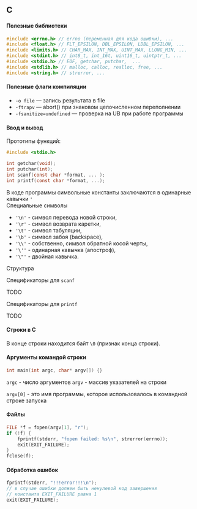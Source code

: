 ## C

#### Полезные библиотеки
```c
#include <errno.h> // errno (переменная для кода ошибки), ...
#include <float.h> // FLT_EPSILON, DBL_EPSILON, LDBL_EPSILON, ...
#include <limits.h> // CHAR_MAX, INT_MAX, UINT_MAX, LLONG_MIN, ... 
#include <stdint.h> // int8_t, int_16t, uint16_t, uintptr_t, ...
#include <stdio.h> // EOF, getchar, putchar,  ... 
#include <stdlib.h> // malloc, calloc, realloc, free, ...
#include <string.h> // strerror, ...
```
#### Полезные флаги компиляции

* `-o file` &mdash; запись результата в file
* `-ftrapv` &mdash; abort() при знаковом целочисленном переполнении
* `-fsanitize=undefined` &mdash; проверка на UB при работе программы

#### Ввод и вывод 

Прототипы функций:
```c
#include <stdio.h> 

int getchar(void);
int putchar(int);
int scanf(const char *format, ... );
int printf(const char *format, ...); 
```

В коде программы символьные константы заключаются в одинарные кавычки  `'`<br> 
Специальные символы
 * `'\n'` - символ перевода новой строки,
 * `'\r'` - символ возврата каретки,
 * `'\t'` - символ табуляции,
 * `'\b'` - символ забоя (backspace), 
 * `'\\'` - собственно, символ обратной косой черты,
 * `'\''` - одинарная кавычка (апостроф),
 * `'\"'` - двойная кавычка.

Структура 

Спецификаторы для `scanf`

TODO

Спецификаторы для `printf`

TODO

#### Строки в C

В конце строки находится байт `\0` (признак конца строки).<br>

#### Аргументы командой строки

```c
int main(int argc, char* argv[]) {}
```

`argc` - число аргументов
`argv` - массив указателей на строки

`argv[0]` - это имя программы, которое использовалось в командной строке запуска

#### Файлы

```c
FILE *f = fopen(argv[1], "r");
if (!f) {
    fprintf(stderr, "fopen failed: %s\n", strerror(errno));
    exit(EXIT_FAILURE);
}
fclose(f);
```

#### Обработка ошибок

```c
fprintf(stderr, "!!!error!!!\n");
// в случае ошибки должен быть ненулевой код завершения
// константа EXIT_FAILURE равна 1
exit(EXIT_FAILURE);
```

